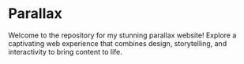 # Parallax
Welcome to the repository for my stunning parallax website! Explore a captivating web experience that combines design, storytelling, and interactivity to bring content to life.
